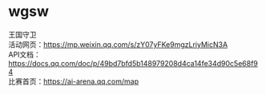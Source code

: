 # wgsw
王国守卫  
活动网页：https://mp.weixin.qq.com/s/zY07yFKe9mgzLriyMicN3A   
API文档：https://docs.qq.com/doc/p/49bd7bfd5b148979208d4ca14fe34d90c5e68f94  
比赛首页：https://ai-arena.qq.com/map
